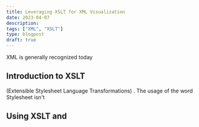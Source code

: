 ```yaml
---
title: Leveraging XSLT for XML Visualization
date: 2023-04-07
description: 
tags: ["XML", "XSLT"]
type: blogpost
draft: true
---
```



XML is generally recognized today 


## Introduction to XSLT

(Extensible Stylesheet Language Transformations) . The usage of the word Stylesheet isn't 


## Using XSLT and 